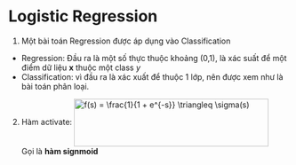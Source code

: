 # Logistic Regression

1. Một bài toán Regression được áp dụng vào Classification

- Regression: Đầu ra là một số thực thuộc khoảng (0,1), là xác suất để một điểm dữ liệu **x** thuộc một class *y*
- Classification: vì đầu ra là xác xuất để thuộc 1 lớp, nên được xem như là bài toán phân loại.
2. Hàm activate:
        <img src="http://www.sciweavers.org/tex2img.php?eq=f%28s%29%20%3D%20%5Cfrac%7B1%7D%7B1%20%2B%20e%5E%7B-s%7D%7D%20%5Ctriangleq%20%5Csigma%28s%29&bc=White&fc=Black&im=jpg&fs=24&ff=arev&edit=0" align="center" border="0" alt="f(s) = \frac{1}{1 + e^{-s}} \triangleq \sigma(s)" width="350" height="86" />
        <br>
        Gọi là **hàm signmoid** 

    
